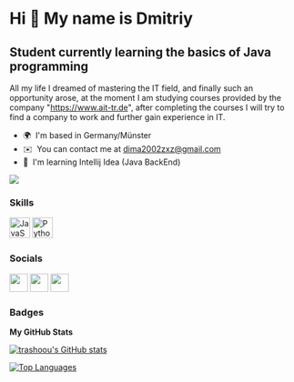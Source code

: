 Hi 👋 My name is Dmitriy
========================

Student currently learning the basics of Java programming
---------------------------------------------------------

All my life I dreamed of mastering the IT field, and finally such an opportunity arose, at the moment I am studying courses provided by the company "https://www.ait-tr.de", after completing the courses I will try to find a company to work and further gain experience in IT.

* 🌍  I'm based in Germany/Münster
* ✉️  You can contact me at [dima2002zxz@gmail.com](mailto:dima2002zxz@gmail.com)
* 🧠  I'm learning Intellij Idea (Java BackEnd)

<a href="https://www.github.com/trashoou" target="_blank" rel="noreferrer"><img
src="https://img.shields.io/github/followers/trashoou?logo=github&style=for-the-badge&color=0891b2&labelColor=1c1917" /></a>

### Skills


<p align="left">
<a href="https://developer.mozilla.org/en-US/docs/Web/JavaScript" target="_blank" rel="noreferrer"><img src="https://raw.githubusercontent.com/danielcranney/readme-generator/main/public/icons/skills/javascript-colored.svg" width="36" height="36" alt="JavaScript" /></a>
<a href="https://www.python.org/" target="_blank" rel="noreferrer"><img src="https://raw.githubusercontent.com/danielcranney/readme-generator/main/public/icons/skills/python-colored.svg" width="36" height="36" alt="Python" /></a>
</p>


### Socials

<p align="left"> <a href="https://discord.com/users/trashoou#7504" target="_blank" rel="noreferrer"><img src="https://raw.githubusercontent.com/danielcranney/readme-generator/main/public/icons/socials/discord.svg" width="32" height="32" /></a> <a href="https://www.github.com/trashoou" target="_blank" rel="noreferrer"><img src="https://raw.githubusercontent.com/danielcranney/readme-generator/main/public/icons/socials/github.svg" width="32" height="32" /></a> <a href="http://www.instagram.com/hramoov" target="_blank" rel="noreferrer"><img src="https://raw.githubusercontent.com/danielcranney/readme-generator/main/public/icons/socials/instagram.svg" width="32" height="32" /></a></p>

### Badges

<b>My GitHub Stats</b>

<a href="http://www.github.com/trashoou"><img src="https://github-readme-stats.vercel.app/api?username=trashoou&show_icons=true&hide=&count_private=true&title_color=0891b2&text_color=ffffff&icon_color=0891b2&bg_color=1c1917&hide_border=true&show_icons=true" alt="trashoou's GitHub stats" /></a>

<a href="https://github.com/trashoou" align="left"><img src="https://github-readme-stats.vercel.app/api/top-langs/?username=trashoou&langs_count=10&title_color=0891b2&text_color=ffffff&icon_color=0891b2&bg_color=1c1917&hide_border=true&locale=en&custom_title=Top%20%Languages" alt="Top Languages" /></a>
